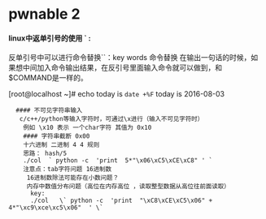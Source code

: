 # pwnable 2

#### linux中返单引号的使用 ` :

反单引号中可以进行命令替换``：key words 命令替换 在输出一句话的时候，如果想中间加入命令输出结果，在反引号里面输入命令就可以做到，和$COMMAND是一样的。

[root@localhost ~]# echo today is `date +%F`
     today is 2016-08-03


	  #### 不可见字符串输入
	   c/c++/python等输入字符时，可通过\x进行（输入不可见字符时）
		例如 \x10 表示 一个char字符 其值为 0x10
		#### 字符串截断 0x00
		十六进制 二进制 4 4 规则
		思路： hash/5
		./col  ` python -c  'print  5*"\x06\xC5\xCE\xC8" ' ` 
		注意点：tab字符问题 16进制数
		 16进制数除法可能存在小数问题？
		 内存中数值分布问题（高位在内存高位 ，读取整型数据从高位往前面读取）
		  key:
		  ./col   \` python -c  'print  "\xC8\xCE\xC5\x06" + 4*"\xc9\xce\xc5\x06"  ' \`
